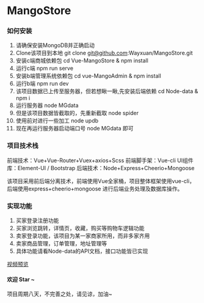 # MangoStore

### 如何安装

1. 请确保安装MongoDB并正确启动
2. Clone该项目到本地 git clone git@github.com:Wayxuan/MangoStore.git
3. 安装c端商城依赖包 cd Vue-MangoStore & npm install
4. 运行c端 npm run serve 
5. 安装b端管理系统依赖包 cd vue-MangoAdmin & npm install
6. 运行b端 npm run dev
7. 该项目数据已上传至服务器，但若想瞅一瞅,先安装后端依赖 cd Node-data & npm i
8. 运行服务器 node MGdata
9. 但是该项目数据皆截取的，先重新截取 node spider
10. 使用前对进行一些加工 node updb
11. 现在再运行服务器启动端口号 node MGdata 即可

### 项目技术栈

前端技术：Vue+Vue-Router+Vuex+axios+Scss
前端脚手架：Vue-cli
UI组件库：Element-UI / Bootstrap
后端技术：Node+Express+Cheerio+Mongoose


该项目采用前后端分离技术，前端使用Vue全家桶，项目整体框架使用vue-cli，后端使用express+cheerio+mongoose 进行后端业务处理及数据库操作。

### 实现功能

1. 买家登录注册功能
2. 买家浏览跳转，详情页，收藏，购买等购物车逻辑功能
3. 卖家登录功能，该项目为某一家商家所用，而非多家齐用
4. 卖家商品管理，订单管理，地址管理等
5. 具体功能请看Node-data的API文档，接口功能皆已实现

[视频预览](https://www.bilibili.com/video/av81479550)

#### 欢迎 Star ~ 
项目周期八天，不完善之处，请见谅，加油~
